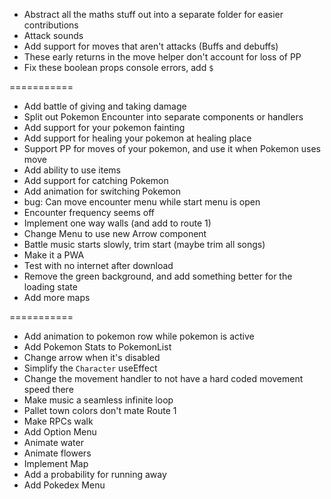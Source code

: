 - Abstract all the maths stuff out into a separate folder for easier contributions
- Attack sounds
- Add support for moves that aren't attacks (Buffs and debuffs)
- These early returns in the move helper don't account for loss of PP
- Fix these boolean props console errors, add `$`

===========

- Add battle of giving and taking damage
- Split out Pokemon Encounter into separate components or handlers
- Add support for your pokemon fainting
- Add support for healing your pokemon at healing place
- Support PP for moves of your pokemon, and use it when Pokemon uses move
- Add ability to use items
- Add support for catching Pokemon
- Add animation for switching Pokemon
- bug: Can move encounter menu while start menu is open
- Encounter frequency seems off
- Implement one way walls (and add to route 1)
- Change Menu to use new Arrow component
- Battle music starts slowly, trim start (maybe trim all songs)
- Make it a PWA
- Test with no internet after download
- Remove the green background, and add something better for the loading state
- Add more maps

===========

- Add animation to pokemon row while pokemon is active
- Add Pokemon Stats to PokemonList
- Change arrow when it's disabled
- Simplify the `Character` useEffect
- Change the movement handler to not have a hard coded movement speed there
- Make music a seamless infinite loop
- Pallet town colors don't mate Route 1
- Make RPCs walk
- Add Option Menu
- Animate water
- Animate flowers
- Implement Map
- Add a probability for running away
- Add Pokedex Menu
